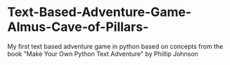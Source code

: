 # Text-Based-Adventure-Game-Almus-Cave-of-Pillars-
My first text based adventure game in python based on concepts from the book "Make Your Own Python Text Adventure" by Phillip Johnson
